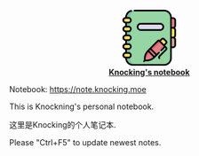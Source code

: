 
<p align="center">
    <picture>
    <img alt="note_logo" src="docs/_assets/icon.png" width="20%">
    </picture>
    </br>
    <b><a href="https://note.knocking.moe/">Knocking's notebook</a></b>
</p>


Notebook: https://note.knocking.moe

This is Knockning's personal notebook.

这里是Knocking的个人笔记本.

Please "Ctrl+F5" to update newest notes.